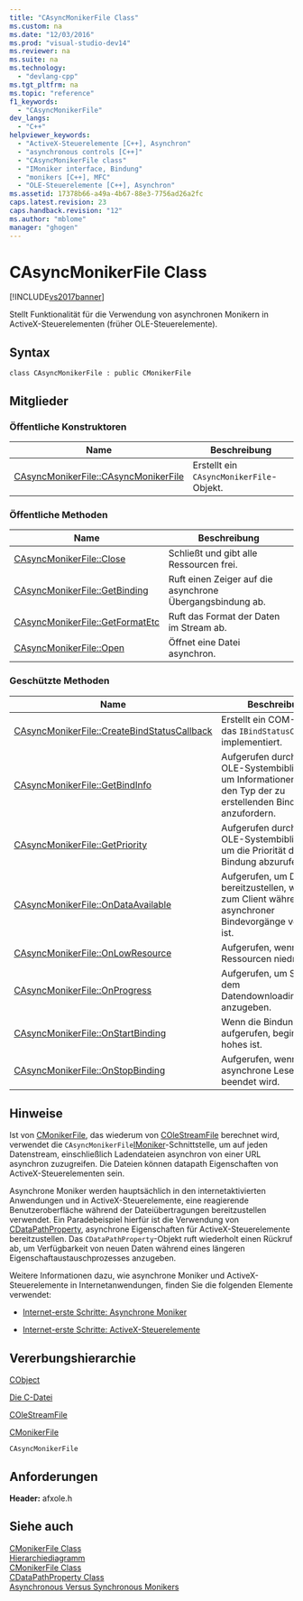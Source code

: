 ```yaml
---
title: "CAsyncMonikerFile Class"
ms.custom: na
ms.date: "12/03/2016"
ms.prod: "visual-studio-dev14"
ms.reviewer: na
ms.suite: na
ms.technology: 
  - "devlang-cpp"
ms.tgt_pltfrm: na
ms.topic: "reference"
f1_keywords: 
  - "CAsyncMonikerFile"
dev_langs: 
  - "C++"
helpviewer_keywords: 
  - "ActiveX-Steuerelemente [C++], Asynchron"
  - "asynchronous controls [C++]"
  - "CAsyncMonikerFile class"
  - "IMoniker interface, Bindung"
  - "monikers [C++], MFC"
  - "OLE-Steuerelemente [C++], Asynchron"
ms.assetid: 17378b66-a49a-4b67-88e3-7756ad26a2fc
caps.latest.revision: 23
caps.handback.revision: "12"
ms.author: "mblome"
manager: "ghogen"
---
```

# CAsyncMonikerFile Class
[!INCLUDE[vs2017banner](../../assembler/inline/includes/vs2017banner.md)]

Stellt Funktionalität für die Verwendung von asynchronen Monikern in ActiveX\-Steuerelementen \(früher OLE\-Steuerelemente\).  
  
## Syntax  
  
```  
class CAsyncMonikerFile : public CMonikerFile  
```  
  
## Mitglieder  
  
### Öffentliche Konstruktoren  
  
|Name|Beschreibung|  
|----------|------------------|  
|[CAsyncMonikerFile::CAsyncMonikerFile](../Topic/CAsyncMonikerFile::CAsyncMonikerFile.md)|Erstellt ein `CAsyncMonikerFile`\-Objekt.|  
  
### Öffentliche Methoden  
  
|Name|Beschreibung|  
|----------|------------------|  
|[CAsyncMonikerFile::Close](../Topic/CAsyncMonikerFile::Close.md)|Schließt und gibt alle Ressourcen frei.|  
|[CAsyncMonikerFile::GetBinding](../Topic/CAsyncMonikerFile::GetBinding.md)|Ruft einen Zeiger auf die asynchrone Übergangsbindung ab.|  
|[CAsyncMonikerFile::GetFormatEtc](../Topic/CAsyncMonikerFile::GetFormatEtc.md)|Ruft das Format der Daten im Stream ab.|  
|[CAsyncMonikerFile::Open](../Topic/CAsyncMonikerFile::Open.md)|Öffnet eine Datei asynchron.|  
  
### Geschützte Methoden  
  
|Name|Beschreibung|  
|----------|------------------|  
|[CAsyncMonikerFile::CreateBindStatusCallback](../Topic/CAsyncMonikerFile::CreateBindStatusCallback.md)|Erstellt ein COM\-Objekt, das `IBindStatusCallback` implementiert.|  
|[CAsyncMonikerFile::GetBindInfo](../Topic/CAsyncMonikerFile::GetBindInfo.md)|Aufgerufen durch die OLE\-Systembibliothek, um Informationen über den Typ der zu erstellenden Bindung anzufordern.|  
|[CAsyncMonikerFile::GetPriority](../Topic/CAsyncMonikerFile::GetPriority.md)|Aufgerufen durch die OLE\-Systembibliothek, um die Priorität der Bindung abzurufen.|  
|[CAsyncMonikerFile::OnDataAvailable](../Topic/CAsyncMonikerFile::OnDataAvailable.md)|Aufgerufen, um Daten bereitzustellen, wie sie zum Client während asynchroner Bindevorgänge verfügbar ist.|  
|[CAsyncMonikerFile::OnLowResource](../Topic/CAsyncMonikerFile::OnLowResource.md)|Aufgerufen, wenn Ressourcen niedrig.|  
|[CAsyncMonikerFile::OnProgress](../Topic/CAsyncMonikerFile::OnProgress.md)|Aufgerufen, um Status auf dem Datendownloadingprozess anzugeben.|  
|[CAsyncMonikerFile::OnStartBinding](../Topic/CAsyncMonikerFile::OnStartBinding.md)|Wenn die Bindung aufgerufen, beginnen hohes ist.|  
|[CAsyncMonikerFile::OnStopBinding](../Topic/CAsyncMonikerFile::OnStopBinding.md)|Aufgerufen, wenn asynchrone Lesevorgang beendet wird.|  
  
## Hinweise  
 Ist von [CMonikerFile](../../mfc/reference/cmonikerfile-class.md), das wiederum von [COleStreamFile](../../mfc/reference/colestreamfile-class.md) berechnet wird, verwendet die `CAsyncMonikerFile`[IMoniker](http://msdn.microsoft.com/library/windows/desktop/ms679705)\-Schnittstelle, um auf jeden Datenstream, einschließlich Ladendateien asynchron von einer URL asynchron zuzugreifen.  Die Dateien können datapath Eigenschaften von ActiveX\-Steuerelementen sein.  
  
 Asynchrone Moniker werden hauptsächlich in den internetaktivierten Anwendungen und in ActiveX\-Steuerelemente, eine reagierende Benutzeroberfläche während der Dateiübertragungen bereitzustellen verwendet.  Ein Paradebeispiel hierfür ist die Verwendung von [CDataPathProperty](../../mfc/reference/cdatapathproperty-class.md), asynchrone Eigenschaften für ActiveX\-Steuerelemente bereitzustellen.  Das `CDataPathProperty`\-Objekt ruft wiederholt einen Rückruf ab, um Verfügbarkeit von neuen Daten während eines längeren Eigenschaftaustauschprozesses anzugeben.  
  
 Weitere Informationen dazu, wie asynchrone Moniker und ActiveX\-Steuerelemente in Internetanwendungen, finden Sie die folgenden Elemente verwendet:  
  
-   [Internet\-erste Schritte: Asynchrone Moniker](../../mfc/asynchronous-monikers-on-the-internet.md)  
  
-   [Internet\-erste Schritte: ActiveX\-Steuerelemente](../../mfc/activex-controls-on-the-internet.md)  
  
## Vererbungshierarchie  
 [CObject](../../mfc/reference/cobject-class.md)  
  
 [Die C\-Datei](../../mfc/reference/cfile-class.md)  
  
 [COleStreamFile](../../mfc/reference/colestreamfile-class.md)  
  
 [CMonikerFile](../../mfc/reference/cmonikerfile-class.md)  
  
 `CAsyncMonikerFile`  
  
## Anforderungen  
 **Header:** afxole.h  
  
## Siehe auch  
 [CMonikerFile Class](../../mfc/reference/cmonikerfile-class.md)   
 [Hierarchiediagramm](../../mfc/hierarchy-chart.md)   
 [CMonikerFile Class](../../mfc/reference/cmonikerfile-class.md)   
 [CDataPathProperty Class](../../mfc/reference/cdatapathproperty-class.md)   
 [Asynchronous Versus Synchronous Monikers](http://msdn.microsoft.com/library/windows/desktop/ms687193)